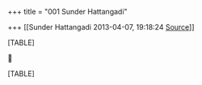 +++
title = "001 Sunder Hattangadi"

+++
[[Sunder Hattangadi	2013-04-07, 19:18:24 [Source](https://groups.google.com/g/samskrita/c/cqjyhADucMk)]]



[TABLE]



[TABLE]

